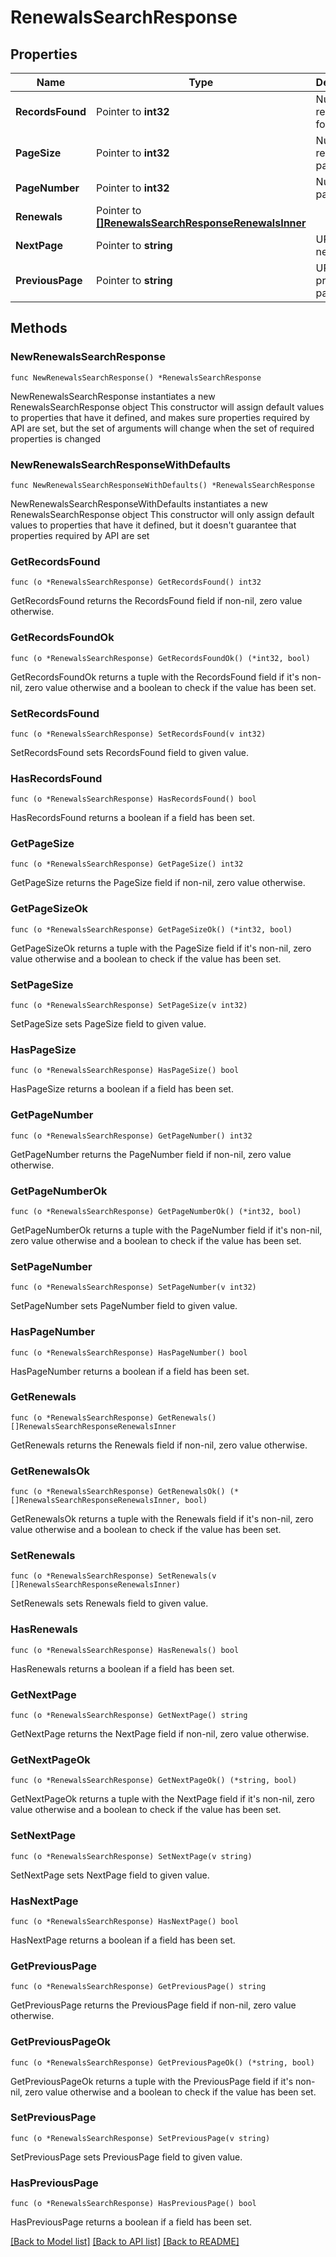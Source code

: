 # RenewalsSearchResponse

## Properties

Name | Type | Description | Notes
------------ | ------------- | ------------- | -------------
**RecordsFound** | Pointer to **int32** | Number of records found. | [optional] 
**PageSize** | Pointer to **int32** | Number of records in a page. | [optional] 
**PageNumber** | Pointer to **int32** | Number of page. | [optional] 
**Renewals** | Pointer to [**[]RenewalsSearchResponseRenewalsInner**](RenewalsSearchResponseRenewalsInner.md) |  | [optional] 
**NextPage** | Pointer to **string** | URL for the next page. | [optional] 
**PreviousPage** | Pointer to **string** | URL for the previous page. | [optional] 

## Methods

### NewRenewalsSearchResponse

`func NewRenewalsSearchResponse() *RenewalsSearchResponse`

NewRenewalsSearchResponse instantiates a new RenewalsSearchResponse object
This constructor will assign default values to properties that have it defined,
and makes sure properties required by API are set, but the set of arguments
will change when the set of required properties is changed

### NewRenewalsSearchResponseWithDefaults

`func NewRenewalsSearchResponseWithDefaults() *RenewalsSearchResponse`

NewRenewalsSearchResponseWithDefaults instantiates a new RenewalsSearchResponse object
This constructor will only assign default values to properties that have it defined,
but it doesn't guarantee that properties required by API are set

### GetRecordsFound

`func (o *RenewalsSearchResponse) GetRecordsFound() int32`

GetRecordsFound returns the RecordsFound field if non-nil, zero value otherwise.

### GetRecordsFoundOk

`func (o *RenewalsSearchResponse) GetRecordsFoundOk() (*int32, bool)`

GetRecordsFoundOk returns a tuple with the RecordsFound field if it's non-nil, zero value otherwise
and a boolean to check if the value has been set.

### SetRecordsFound

`func (o *RenewalsSearchResponse) SetRecordsFound(v int32)`

SetRecordsFound sets RecordsFound field to given value.

### HasRecordsFound

`func (o *RenewalsSearchResponse) HasRecordsFound() bool`

HasRecordsFound returns a boolean if a field has been set.

### GetPageSize

`func (o *RenewalsSearchResponse) GetPageSize() int32`

GetPageSize returns the PageSize field if non-nil, zero value otherwise.

### GetPageSizeOk

`func (o *RenewalsSearchResponse) GetPageSizeOk() (*int32, bool)`

GetPageSizeOk returns a tuple with the PageSize field if it's non-nil, zero value otherwise
and a boolean to check if the value has been set.

### SetPageSize

`func (o *RenewalsSearchResponse) SetPageSize(v int32)`

SetPageSize sets PageSize field to given value.

### HasPageSize

`func (o *RenewalsSearchResponse) HasPageSize() bool`

HasPageSize returns a boolean if a field has been set.

### GetPageNumber

`func (o *RenewalsSearchResponse) GetPageNumber() int32`

GetPageNumber returns the PageNumber field if non-nil, zero value otherwise.

### GetPageNumberOk

`func (o *RenewalsSearchResponse) GetPageNumberOk() (*int32, bool)`

GetPageNumberOk returns a tuple with the PageNumber field if it's non-nil, zero value otherwise
and a boolean to check if the value has been set.

### SetPageNumber

`func (o *RenewalsSearchResponse) SetPageNumber(v int32)`

SetPageNumber sets PageNumber field to given value.

### HasPageNumber

`func (o *RenewalsSearchResponse) HasPageNumber() bool`

HasPageNumber returns a boolean if a field has been set.

### GetRenewals

`func (o *RenewalsSearchResponse) GetRenewals() []RenewalsSearchResponseRenewalsInner`

GetRenewals returns the Renewals field if non-nil, zero value otherwise.

### GetRenewalsOk

`func (o *RenewalsSearchResponse) GetRenewalsOk() (*[]RenewalsSearchResponseRenewalsInner, bool)`

GetRenewalsOk returns a tuple with the Renewals field if it's non-nil, zero value otherwise
and a boolean to check if the value has been set.

### SetRenewals

`func (o *RenewalsSearchResponse) SetRenewals(v []RenewalsSearchResponseRenewalsInner)`

SetRenewals sets Renewals field to given value.

### HasRenewals

`func (o *RenewalsSearchResponse) HasRenewals() bool`

HasRenewals returns a boolean if a field has been set.

### GetNextPage

`func (o *RenewalsSearchResponse) GetNextPage() string`

GetNextPage returns the NextPage field if non-nil, zero value otherwise.

### GetNextPageOk

`func (o *RenewalsSearchResponse) GetNextPageOk() (*string, bool)`

GetNextPageOk returns a tuple with the NextPage field if it's non-nil, zero value otherwise
and a boolean to check if the value has been set.

### SetNextPage

`func (o *RenewalsSearchResponse) SetNextPage(v string)`

SetNextPage sets NextPage field to given value.

### HasNextPage

`func (o *RenewalsSearchResponse) HasNextPage() bool`

HasNextPage returns a boolean if a field has been set.

### GetPreviousPage

`func (o *RenewalsSearchResponse) GetPreviousPage() string`

GetPreviousPage returns the PreviousPage field if non-nil, zero value otherwise.

### GetPreviousPageOk

`func (o *RenewalsSearchResponse) GetPreviousPageOk() (*string, bool)`

GetPreviousPageOk returns a tuple with the PreviousPage field if it's non-nil, zero value otherwise
and a boolean to check if the value has been set.

### SetPreviousPage

`func (o *RenewalsSearchResponse) SetPreviousPage(v string)`

SetPreviousPage sets PreviousPage field to given value.

### HasPreviousPage

`func (o *RenewalsSearchResponse) HasPreviousPage() bool`

HasPreviousPage returns a boolean if a field has been set.


[[Back to Model list]](../README.md#documentation-for-models) [[Back to API list]](../README.md#documentation-for-api-endpoints) [[Back to README]](../README.md)



